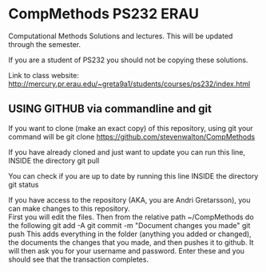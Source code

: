 CompMethods PS232 ERAU
===========

Computational Methods Solutions and lectures.  This will be updated through the semester.

If you are a student of PS232 you should not be copying these solutions. 

Link to class website: http://mercury.pr.erau.edu/~greta9a1/students/courses/ps232/index.html

USING GITHUB via commandline and git
----------------------------------------------------------------------------------
If you want to clone (make an exact copy) of this repository, using git your command will be
   git clone https://github.com/stevenwalton/CompMethods

If you have already cloned and just want to update you can run this line, INSIDE the directory
   git pull

You can check if you are up to date by running this line INSIDE the directory
   git status

If you have access to the repository (AKA, you are Andri Gretarsson), you can make changes to this repository.  
First you will edit the files.  Then from the relative path ~/CompMethods do the following
   git add -A
   git commit -m "Document changes you made"
   git push
This adds everything in the folder (anything you added or changed), the documents the changes that you made, and then pushes it to github. 
It will then ask you for your username and password.  Enter these and you should see that the transaction completes.
